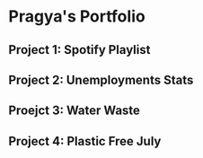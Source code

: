 # Pragya's Portfolio

## Project 1: Spotify Playlist

## Project 2: Unemployments Stats

## Proejct 3: Water Waste

## Project 4: Plastic Free July
